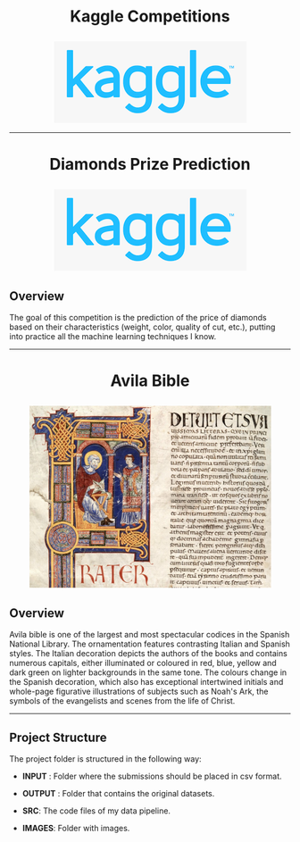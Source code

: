 # <p align="center"> Kaggle Competitions</p>


  <p align="center"> <img  src="https://github.com/Juliopdata/kaggle/blob/master/diamonds/images/kagglelogo.png"></p>

---

# <p align="center">Diamonds Prize Prediction</p>

<p align="center"> <img  src="https://github.com/Juliopdata/kaggle/blob/master/diamonds/images/kagglelogo.png"></p>

## Overview

The goal of this competition is the prediction of the price of diamonds based on their characteristics (weight, color, quality of cut, etc.), putting into practice all the machine learning techniques I know.

--- 


# <p align="center">Avila Bible</p>

<p align="center"> <img  src="https://github.com/Juliopdata/kaggle/blob/master/diamonds/images/avila.png"></p>

## Overview

Avila bible is one of the largest and most spectacular codices in the Spanish National Library. The ornamentation features contrasting Italian and Spanish styles. The Italian decoration depicts the authors of the books and contains numerous capitals, either illuminated or coloured in red, blue, yellow and dark green on lighter backgrounds in the same tone. The colours change in the Spanish decoration, which also has exceptional intertwined initials and whole-page figurative illustrations of subjects such as Noah's Ark, the symbols of the evangelists and scenes from the life of Christ.

---

## Project Structure

The project folder is structured in the following way:

* __INPUT__ : Folder where the submissions should be placed in csv format.

* __OUTPUT__ : Folder that contains the original datasets.

* __SRC__: The code files of my data pipeline.

* __IMAGES__: Folder with images.

